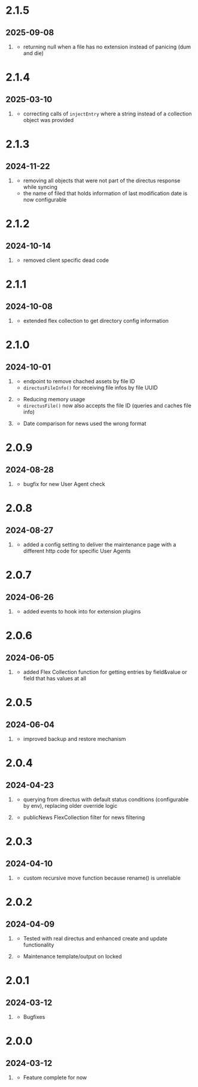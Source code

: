 # 2.1.5
##  2025-09-08

1. [](#bugfix)
    * returning null when a file has no extension instead of panicing (dum and die)


# 2.1.4
##  2025-03-10

1. [](#bugfix)
    * correcting calls of `injectEntry` where a string instead of a collection object was provided

# 2.1.3
##  2024-11-22

1. [](#improvement)
    * removing all objects that were not part of the directus response while syncing
    * the name of filed that holds information of last modification date is now configurable


# 2.1.2
##  2024-10-14

1. [](#improvement)
    * removed client specific dead code

# 2.1.1
##  2024-10-08

1. [](#new)
    * extended flex collection to get directory config information

# 2.1.0
##  2024-10-01

1. [](#new)
    * endpoint to remove chached assets by file ID
    * `directusFileInfo()` for receiving file infos by file UUID

1. [](#improvement)
    * Reducing memory usage
    * `directusFile()` now also accepts the file ID (queries and caches file info)

1. [](#bugfix)
    * Date comparison for news used the wrong format

# 2.0.9
##  2024-08-28

1. [](#bugfix)
    * bugfix for new User Agent check

# 2.0.8
##  2024-08-27

1. [](#new)
    * added a config setting to deliver the maintenance page with a different http code for specific User Agents

# 2.0.7
##  2024-06-26

1. [](#new)
    * added events to hook into for extension plugins

# 2.0.6
##  2024-06-05

1. [](#improvement)
    * added Flex Collection function for getting entries by field&value or field that has values at all

# 2.0.5
##  2024-06-04

1. [](#improvement)
    * improved backup and restore mechanism

# 2.0.4
##  2024-04-23

1. [](#improvement)
    * querying from directus with default status conditions (configurable by env), replacing older override logic

1. [](#new)
    * publicNews FlexCollection filter for news filtering

# 2.0.3
##  2024-04-10

1. [](#improvement)
    * custom recursive move function because rename() is unreliable

# 2.0.2
##  2024-04-09


1. [](#improvement)
    * Tested with real directus and enhanced create and update functionality

1. [](#new)
    * Maintenance template/output on locked

# 2.0.1
##  2024-03-12

1. [](#bugfix)
    * Bugfixes

# 2.0.0
##  2024-03-12

1. [](#new)
    * Feature complete for now
